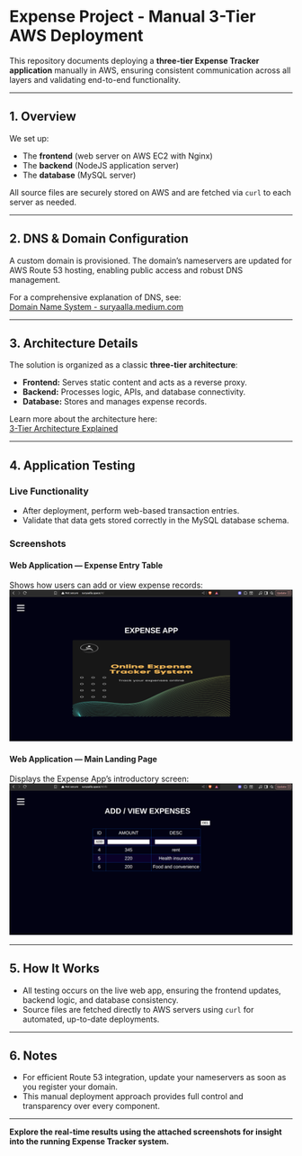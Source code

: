 # Expense Project - Manual 3-Tier AWS Deployment

This repository documents deploying a **three-tier Expense Tracker application** manually in AWS, ensuring consistent communication across all layers and validating end-to-end functionality.

***

## 1. Overview

We set up:
- The **frontend** (web server on AWS EC2 with Nginx)
- The **backend** (NodeJS application server)
- The **database** (MySQL server)

All source files are securely stored on AWS and are fetched via `curl` to each server as needed.

***

## 2. DNS & Domain Configuration

A custom domain is provisioned. The domain’s nameservers are updated for AWS Route 53 hosting, enabling public access and robust DNS management.

For a comprehensive explanation of DNS, see:  
[Domain Name System - suryaalla.medium.com](https://suryaalla.medium.com/domain-name-system-5ffbfd21d37c)

***

## 3. Architecture Details

The solution is organized as a classic **three-tier architecture**:

- **Frontend:** Serves static content and acts as a reverse proxy.
- **Backend:** Processes logic, APIs, and database connectivity.
- **Database:** Stores and manages expense records.

Learn more about the architecture here:  
[3-Tier Architecture Explained](https://suryaalla.medium.com/3-tier-architecture-af59fe09f493)

***

## 4. Application Testing

### Live Functionality

- After deployment, perform web-based transaction entries.
- Validate that data gets stored correctly in the MySQL database schema.

### Screenshots

#### Web Application — Expense Entry Table
Shows how users can add or view expense records:
![Expense Entry Table](images/Landing_page.png)

#### Web Application — Main Landing Page
Displays the Expense App’s introductory screen:
![Expense Entry Table](images/main_page.png)


***

## 5. How It Works

- All testing occurs on the live web app, ensuring the frontend updates, backend logic, and database consistency.
- Source files are fetched directly to AWS servers using `curl` for automated, up-to-date deployments.

***

## 6. Notes

- For efficient Route 53 integration, update your nameservers as soon as you register your domain.
- This manual deployment approach provides full control and transparency over every component.

***

**Explore the real-time results using the attached screenshots for insight into the running Expense Tracker system.**